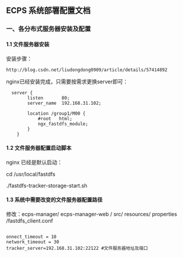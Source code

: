## ECPS 系统部署配置文档
### 一、各分布式服务器安装及配置
#### 1.1 文件服务器安装
安装步骤：
```$xslt
http://blog.csdn.net/liudongdong0909/article/details/57414892
```
nginx已经安装完成，只需要按需求更换server即可：
```$xslt
  server {
        listen       80;
        server_name  192.168.31.102;

        location /group1/M00 {
            #root   html;
            ngx_fastdfs_module;
        }
    }

```

#### 1.2 文件服务器配置启动脚本
nginx 已经是默认启动：

cd /usr/local/fastdfs

./fastdfs-tracker-storage-start.sh

#### 1.3 系统中需要改变的文件服务器配置路径
修改：ecps-manager/ ecps-manager-web / src/ resources/ properties /fastdfs_client.conf
```$xslt

onnect_timeout = 10
network_timeout = 30
tracker_server=192.168.31.102:22122 #文件服务器地址及端口
```
